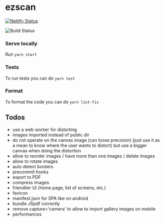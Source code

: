 # ezscan

[![Netlify Status](https://api.netlify.com/api/v1/badges/50a74bb9-f1a7-4b41-b9a2-5c8f6fafda8d/deploy-status)](https://app.netlify.com/sites/ezscan/deploys)

![Build Status](https://github.com/sfluor/ezscan/workflows/Node%20CI/badge.svg?branch=master)


### Serve locally

Run `yarn start`

### Tests

To run tests you can do `yarn test`

### Format

To format the code you can do `yarn lint-fix`

## Todos


- use a web worker for distorting
- images imported instead of public dir
- do not operate on the canvas image (can loose precision) (just use it as a mean to know where the user wants to distort) but use a bigger canvas when doing the distortion
- allow to reorder images / have more than one images / delete images
- allow to rotate images
- auto detect borders
- precommit hooks
- export to PDF
- compress images
- friendlier UI (home page, list of screens, etc.)
- favicon
- manifest.json for SPA like on android
- bundle JSpdf correctly
- remove capture='camera' to allow to import gallery images on mobile
- performances
